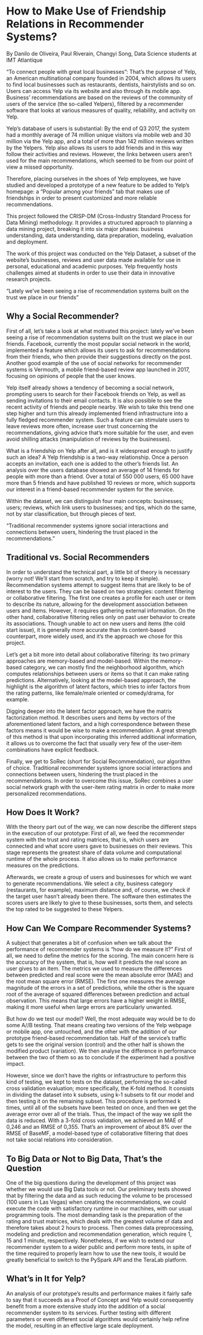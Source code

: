 # How to Make Use of Friendship Relations in Recommender Systems?

By Danilo de Oliveira, Paul Riverain, Changyi Song, Data Science students at IMT Atlantique

“To connect people with great local businesses”: That’s the purpose of Yelp, an American multinational company founded in 2004, which allows its users to find local businesses such as restaurants, dentists, hairstylists and so on. Users can access Yelp via its website and also through its mobile app. Business’ recommendations are based on the reviews of the community of users of the service (the so-called Yelpers), filtered by a recommender software that looks at various measures of quality, reliability, and activity on Yelp.

Yelp’s database of users is substantial: By the end of Q3 2017, the system had a monthly average of 74 million unique visitors via mobile web and 30 million via the Yelp app, and a total of more than 142 million reviews written by the Yelpers. Yelp also allows its users to add friends and in this way follow their activities and reviews. However, the links between users aren’t used for the main recommendations, which seemed to be from our point of view a missed opportunity.

Therefore, placing ourselves in the shoes of Yelp employees, we have studied and developed a prototype of a new feature to be added to Yelp’s homepage: a “Popular among your friends” tab that makes use of friendships in order to present customized and more reliable recommendations.

This project followed the CRISP-DM (Cross-Industry Standard Process for Data Mining) methodology. It provides a structured approach to planning a data mining project, breaking it into six major phases: business understanding, data understanding, data preparation, modeling, evaluation and deployment.

The work of this project was conducted on the Yelp Dataset, a subset of the website’s businesses, reviews and user data made available for use in personal, educational and academic purposes. Yelp frequently hosts challenges aimed at students in order to use their data in innovative research projects.

“Lately we’ve been seeing a rise of recommendation systems built on the trust we place in our friends”

## Why a Social Recommender?
First of all, let’s take a look at what motivated this project: lately we’ve been seeing a rise of recommendation systems built on the trust we place in our friends. Facebook, currently the most popular social network in the world, implemented a feature which allows its users to ask for recommendations from their friends, who then provide their suggestions directly on the post. Another good example of the use of social networks for recommender systems is Vermouth, a mobile friend-based review app launched in 2017, focusing on opinions of people that the user knows.

Yelp itself already shows a tendency of becoming a social network, prompting users to search for their Facebook friends on Yelp, as well as sending invitations to their email contacts. It is also possible to see the recent activity of friends and people nearby. We wish to take this trend one step higher and turn this already implemented friend infrastructure into a fully fledged recommender system. Such a feature can stimulate users to leave reviews more often, increase user trust concerning the recommendations, giving advice that’s more suitable for the user, and even avoid shilling attacks (manipulation of reviews by the businesses).

What is a friendship on Yelp after all, and is it widespread enough to justify such an idea? A Yelp friendship is a two-way relationship. Once a person accepts an invitation, each one is added to the other’s friends list. An analysis over the users database showed an average of 14 friends for people with more than a friend. Over a total of 550 000 users, 65 000 have more than 5 friends and have published 10 reviews or more, which supports our interest in a friend-based recommender system for the service.

Within the dataset, we can distinguish four main concepts: businesses; users; reviews, which link users to businesses; and tips, which do the same, not by star classification, but through pieces of text.

“Traditional recommender systems ignore social interactions and connections between users, hindering the trust placed in the recommendations.”

## Traditional vs. Social Recommenders

In order to understand the technical part, a little bit of theory is necessary (worry not! We’ll start from scratch, and try to keep it simple). Recommendation systems attempt to suggest items that are likely to be of interest to the users. They can be based on two strategies: content filtering or collaborative filtering. The first one creates a profile for each user or item to describe its nature, allowing for the development association between users and items. However, it requires gathering external information. On the other hand, collaborative filtering  relies only on past user behavior to create its associations. Though unable to act on new users and items (the cold start issue), it is generally more accurate than its content-based counterpart, more widely used, and it’s the approach we chose for this project.

Let’s get a bit more into detail about collaborative filtering: its two primary approaches are memory-based and model-based. Within the memory-based category, we can mostly find the neighborhood algorithm, which computes relationships between users or items so that it can make rating predictions. Alternatively, looking at the model-based approach, the highlight is the algorithm of latent factors, which tries to infer factors from the rating patterns, like female/male oriented or comedy/drama, for example.
	
Digging deeper into the latent factor approach, we have the matrix factorization method. It describes users and items by vectors of the aforementioned latent factors, and a high correspondence between these factors means it would be wise to make a recommendation. A great strength of this method is that upon incorporating this inferred additional information, it allows us to overcome the fact that usually very few of the user-item combinations have explicit feedback.

Finally, we get to SoRec (short for Social Recommendation), our algorithm of choice. Traditional recommender systems ignore social interactions and connections between users, hindering the trust placed in the recommendations. In order to overcome this issue, SoRec combines a user social network graph with the user-item rating matrix in order to make more personalized recommendations.

## How Does It Work?

With the theory part out of the way, we can now describe the different steps in the execution of our prototype: First of all, we feed the recommender system with the trust and rating matrices, that is, which users are connected and what score users gave to businesses on their reviews. This stage represents the greatest share of data volume and computational runtime of the whole process. It also allows us to make performance measures on the predictions.

Afterwards, we create a group of users and businesses for which we want to generate recommendations. We select a city, business category (restaurants, for example), maximum distance and, of course, we check if the target user hasn’t already been there. The software then estimates the scores users are likely to give to these businesses, sorts them, and selects the top rated to be suggested to these Yelpers.

## How Can We Compare Recommender Systems?

A subject that generates a bit of confusion when we talk about the performance of recommender systems is “how do we measure it?” First of all, we need to define the metrics for the scoring. The main concern here is the accuracy of the system, that is, how well it predicts the real score an user gives to an item. The metrics we used to measure the differences between predicted and real score were the mean absolute error (MAE) and the root mean square error (RMSE). The first one measures the average magnitude of the errors in a set of predictions, while the other is the square root of the average of squared differences between prediction and actual observation. This means that large errors have a higher weight in RMSE, making it more useful when large errors are particularly unwanted.

But how do we test our model? Well, the most adequate way would be to do some A//B testing. That means creating two versions of the Yelp webpage or mobile app, one untouched, and the other with the addition of our prototype friend-based recommendation tab. Half of the service’s traffic gets to see the original version (control) and the other half is shown the modified product (variation). We then analyse the difference in performance between the two of them so as to conclude if the experiment had a positive impact.

However, since we don’t have the rights or infrastructure to perform this kind of testing, we kept to tests on the dataset, performing the so-called cross validation evaluation; more specifically, the K-fold method. It consists in dividing the dataset into k subsets, using k-1 subsets to fit our model and then testing it on the remaining subset. This procedure is performed k times, until all of the subsets have been tested on once, and then we get the average error over all of the trials. Thus, the impact of the way we split the data is reduced. With a 3-fold cross validation, we achieved an MAE of 0,246 and an RMSE of 0,355. That’s an improvement of about 8% over the RMSE of BaseMF, a model-based type of collaborative filtering that does not take social relations into consideration.

## To Big Data or Not to Big Data, That’s the Question
One of the big questions during the development of this project was whether we would use Big Data tools or not. Our preliminary tests showed that by filtering the data and as such reducing the volume to be processed (100 users in Las Vegas) when creating the recommendations, we could execute the code with satisfactory runtime in our machines, with our usual programming tools. The most demanding task is the preparation of the rating and trust matrices, which deals with the greatest volume of data and therefore takes about 2 hours to process. Then comes data preprocessing, modeling and prediction and recommendation generation, which require 1, 15 and 1 minute, respectively. Nonetheless, if we wish to extend our recommender system to a wider public and perform more tests, in spite of the time required to properly learn how to use the new tools, it would be greatly beneficial to switch to the PySpark API and the TeraLab platform.

## What’s in It for Yelp? 
An analysis of our prototype’s results and performance makes it fairly safe to say that it succeeds as a Proof of Concept and Yelp would consequently benefit from a more extensive study into the addition of a social recommender system to its services. Further testing with different parameters or even different social algorithms would certainly help refine the model, resulting in an effective large scale deployment.
